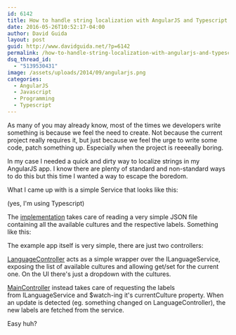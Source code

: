```yaml
---
id: 6142
title: How to handle string localization with AngularJS and Typescript
date: 2016-05-26T10:52:17-04:00
author: David Guida
layout: post
guid: http://www.davidguida.net/?p=6142
permalink: /how-to-handle-string-localization-with-angularjs-and-typescript/
dsq_thread_id:
  - "5139530431"
image: /assets/uploads/2014/09/angularjs.png
categories:
  - AngularJS
  - Javascript
  - Programming
  - Typescript
---
```

As many of you may already know, most of the times we developers write something is because we feel the need to create. Not because the current project really requires it, but just because we feel the urge to write some code, patch something up. Especially when the project is reeeeally boring.

In my case I needed a quick and dirty way to localize strings in my AngularJS app. I know there are plenty of standard and non-standard ways to do this but this time I wanted a way to escape the boredom.

What I came up with is a simple Service that looks like this:

<div id="wrap_githubgist6059c148fd7f401146943746f59a45ec" style="width:100%">
</div>

(yes, I'm using Typescript)

The <a href="https://github.com/mizrael/angular-localization/blob/master/src/services/LanguageService.ts" target="_blank">implementation</a> takes care of reading a very simple JSON file containing all the available cultures and the respective labels. Something like this:

<div id="wrap_githubgist50d7ab5e63ad0771d604e284cf4470b3" style="width:100%">
</div>

The example app itself is very simple, there are just two controllers:

<a href="https://github.com/mizrael/angular-localization/blob/master/src/controllers/LanguageController.ts" target="_blank">LanguageController</a> acts as a simple wrapper over the ILanguageService, exposing the list of available cultures and allowing get/set for the current one. On the UI there's just a dropdown with the cultures.

<a href="https://github.com/mizrael/angular-localization/blob/master/src/controllers/MainController.ts" target="_blank">MainController</a> instead takes care of requesting the labels from ILanguageService and $watch-ing it's currentCulture property. When an update is detected (eg. something changed on LanguageController), the new labels are fetched from the service.

Easy huh?

<div class="post-details-footer-widgets">
</div>
